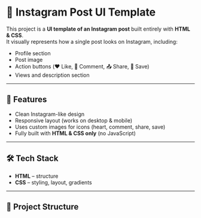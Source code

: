 # 📸 Instagram Post UI Template

This project is a **UI template of an Instagram post** built entirely with **HTML & CSS**.  
It visually represents how a single post looks on Instagram, including:

- Profile section  
- Post image  
- Action buttons (❤️ Like, 💬 Comment, 📤 Share, 🔖 Save)  
- Views and description section  

---

## 🚀 Features
- Clean Instagram-like design  
- Responsive layout (works on desktop & mobile)  
- Uses custom images for icons (heart, comment, share, save)  
- Fully built with **HTML & CSS only** (no JavaScript)  

---

## 🛠️ Tech Stack
- **HTML** – structure  
- **CSS** – styling, layout, gradients  

---

## 📂 Project Structure
